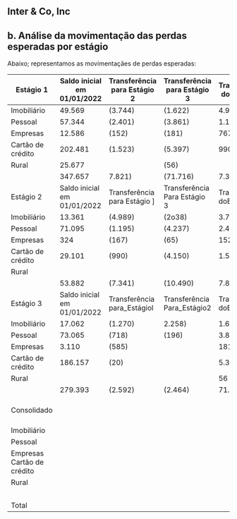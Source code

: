 ## Inter &amp; Co, Inc

## b. Análise da movimentação das perdas esperadas por estágio

Abaixo; representamos as movimentaçães de perdas esperadas:

| Estágio 1                  | Saldo inicial em 01/01/2022   | Transferência para Estágio 2   | Transferência para Estágio 3   | Transferência do Estágio 2   | Transferência do Estágio 3   | Contratos finalizados   | Baixas para prejuízo   | Constituição / (Reversão)   | Saldo final em 30/06/2022   |
|----------------------------|-------------------------------|--------------------------------|--------------------------------|------------------------------|------------------------------|-------------------------|------------------------|-----------------------------|-----------------------------|
| Imobiliário                | 49.569                        | (3.744)                        | (1.622)                        | 4.989                        | 1.270                        | (4.572)                 |                        | 9.513                       | 55.404                      |
| Pessoal                    | 57.344                        | (2.401)                        | (3.861)                        | 1.195                        | 718                          | (7.226)                 |                        | 75.370                      | 121.139                     |
| Empresas                   | 12.586                        | (152)                          | (181)                          | 767                          | 585                          | (3.612)                 |                        | 952                         | 10.345                      |
| Cartão de crédito          | 202.481                       | (1.523)                        | (5.397)                        | 990                          | 20                           | (154.062)               |                        | 254.719                     | 296.628                     |
| Rural                      | 25.677                        |                                | (56)                           |                              |                              | (9.425)                 |                        | 6.784                       | 22.980                      |
|                            | 347.657                       | 7.821)                         | (71.716)                       | 7.341                        | 2.592                        | (178.897)               |                        | 346.738                     | 506.495                     |
| Estágio 2                  | Saldo inicial em 01/01/2022   | Transferência para Estágio ]   | Transferência Para Estágio 3   | Transferência doEstágio ]    | Transferência do Estágio 3   | Contratos finalizados   | Baixas para prejuízo   | Constituição 7 (Reversão)   | Saldo final em 30/06/2022   |
| Imobiliário                | 13.361                        | (4.989)                        | (2o38)                         | 3.744                        | 2.258                        | (1.065)                 |                        | 3.586                       | 14.857                      |
| Pessoal                    | 71.095                        | (1.195)                        | (4.237)                        | 2.401                        | 196                          | (2.420)                 |                        | 12.968                      | 18.807                      |
| Empresas                   | 324                           | (167)                          | (65)                           | 152                          |                              |                         |                        | 2                           | 254                         |
| Cartão de crédito          | 29.101                        | (990)                          | (4.150)                        | 1.523                        | 3                            | (23.679)                |                        | 50.489                      | 52.298                      |
| Rural                      |                               |                                |                                |                              |                              |                         |                        |                             |                             |
|                            | 53.882                        | (7.341)                        | (10.490)                       | 7.821                        | 2.464                        | (27.764)                |                        | 67.045                      | 86.216                      |
| Estágio 3                  | Saldo inicial em 01/01/2022   | Transferência para_Estágiol    | Transferência Para_Estágio2    | Transferência doEstágiol     | Transferência do Estágio2    | Contratos finalizados   | Baixas para prejuízo   | Constituição7 (Reversão)    | Saldo final em 30/06/2022   |
| Imobiliário                | 17.062                        | (1.270)                        | 2.258)                         | 1.622                        | 2.038                        |                         | (223)                  | 8.173                       | 19.490                      |
| Pessoal                    | 73.065                        | (718)                          | (196)                          | 3.861                        | 4.237                        | (10.364)                | (37.669)               | 35.496                      | 67.713                      |
| Empresas                   | 3.110                         | (585)                          |                                | 181                          | 65                           | (588)                   | (324)                  | 617                         | 2.467                       |
| Cartão de crédito          | 186.157                       | (20)                           |                                | 5.397                        | 4.150                        | (156.262)               | (71.745)               | 263.314                     | 290.988                     |
| Rural                      |                               |                                |                                | 56                           |                              |                         |                        | 1.032                       | 1.088                       |
|                            | 279.393                       | (2.592)                        | (2.464)                        | 71.716                       | 10.490                       | (172.868)               | (49.962)               | 308.632                     | 381.746                     |
| Consolidado                |                               |                                |                                |                              | Saldo inicial em 01/01/2022  | Contratos finalizados   | Baixas para prejuízo   | Constituição7 (Reversão)    | Saldo final em 30/06/2022   |
| Imobiliário                |                               |                                |                                |                              | 79.992                       |                         | (223)                  | 21.272                      | 89.750                      |
| Pessoal                    |                               |                                |                                |                              | 141.504                      | (20.010)                | (37.669)               | 123.833                     | 207.658                     |
| Empresas Cartão de crédito |                               |                                |                                |                              | 16.020                       | (4.200)                 | (324)                  | 1.571                       | 13.066                      |
| Rural                      |                               |                                |                                |                              | 417.740                      | (334.002)               | (11.745)               | 567.923                     | 639.915                     |
|                            |                               |                                |                                |                              | 25.677                       | (9.425)                 |                        | 7.816                       | 24.068                      |
| Total                      |                               |                                |                                |                              | 680.933                      | (78928                  | (49.962)               | 722.415                     | 974.457                     |